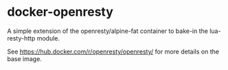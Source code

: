 # docker-openresty

A simple extension of the openresty/alpine-fat container to bake-in the lua-resty-http module.

See https://hub.docker.com/r/openresty/openresty/ for more details on the base image.
